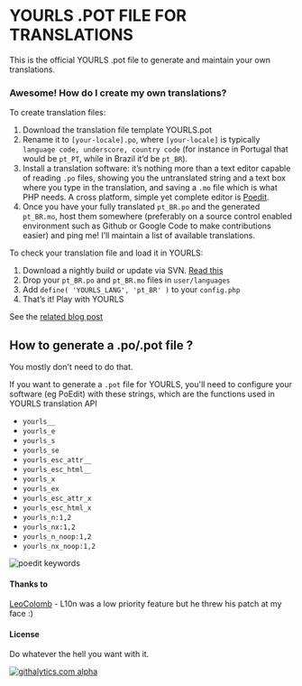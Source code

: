 # YOURLS .POT FILE FOR TRANSLATIONS

This is the official YOURLS .pot file to generate and maintain your own translations.

### Awesome! How do I create my own translations?

To create translation files:

1. Download the translation file template YOURLS.pot  
2. Rename it to `[your-locale].po`, where `[your-locale]` is typically `language code, underscore, country code` (for instance in Portugal that would be `pt_PT`, while in Brazil it’d be `pt_BR`).  
3. Install a translation software: it’s nothing more than a text editor capable of reading `.po` files, showing you the untranslated string and a text box where you type in the translation, and saving a `.mo` file which is what PHP needs. A cross platform, simple yet complete editor is [Poedit](http://www.poedit.net/).  
4. Once you have your fully translated `pt_BR.po` and the generated `pt_BR.mo`, host them somewhere (preferably on a source control enabled environment such as Github or Google Code to make contributions easier) and ping me! I’ll maintain a list of available translations.  

To check your translation file and load it in YOURLS:

1. Download a nightly build or update via SVN. [Read this](http://code.google.com/p/yourls/wiki/InstallFromSVN)
2. Drop your `pt_BR.po` and `pt_BR.mo` files in `user/languages`
3. Add `define( 'YOURLS_LANG', 'pt_BR' )` to your `config.php`
4. That’s it! Play with YOURLS

See the [related blog post](http://blog.yourls.org/2013/02/yourls-1-6-translators-wanted/)

## How to generate a .po/.pot file ?

You mostly don't need to do that.

If you want to generate a `.pot` file for YOURLS, you'll need to configure your software (eg PoEdit) with these strings, which are the functions used in YOURLS translation API

* `yourls__`
* `yourls_e`
* `yourls_s`
* `yourls_se`
* `yourls_esc_attr__`
* `yourls_esc_html__`
* `yourls_x`
* `yourls_ex`
* `yourls_esc_attr_x`
* `yourls_esc_html_x`
* `yourls_n:1,2`
* `yourls_nx:1,2`
* `yourls_n_noop:1,2`
* `yourls_nx_noop:1,2`

![poedit keywords](https://raw.github.com/yourls/yourls.pot/screenshots/poedit-strings.png)


#### Thanks to
[LeoColomb](https://github.com/LeoColomb) - L10n was a low priority feature but he threw his patch at my face :)


#### License
Do whatever the hell you want with it.

[![githalytics.com alpha](https://cruel-carlota.pagodabox.com/51e281a952f55ec59467afad65496246 "githalytics.com")](http://githalytics.com/YOURLS/YOURLS.pot)
